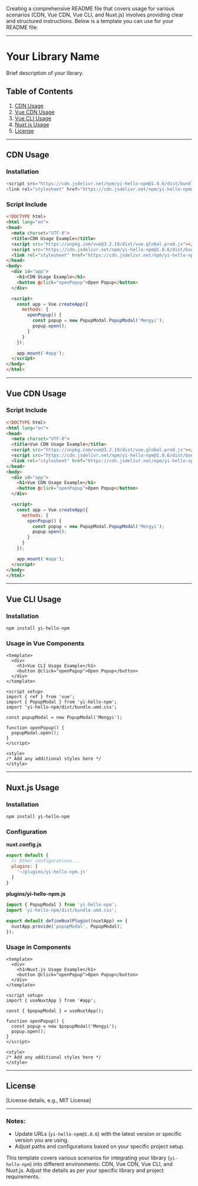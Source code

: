 Creating a comprehensive README file that covers usage for various scenarios (CDN, Vue CDN, Vue CLI, and Nuxt.js) involves providing clear and structured instructions. Below is a template you can use for your README file:

---

# Your Library Name

Brief description of your library.

## Table of Contents

1. [CDN Usage](#cdn-usage)
2. [Vue CDN Usage](#vue-cdn-usage)
3. [Vue CLI Usage](#vue-cli-usage)
4. [Nuxt.js Usage](#nuxtjs-usage)
5. [License](#license)

---

## CDN Usage
### Installation

```bash
<script src="https://cdn.jsdelivr.net/npm/yi-hello-npm@1.0.6/dist/bundle.umd.js" defer></script>
<link rel="stylesheet" href="https://cdn.jsdelivr.net/npm/yi-hello-npm@1.0.6/dist/bundle.umd.css">
```
### Script Include

```html
<!DOCTYPE html>
<html lang="en">
<head>
  <meta charset="UTF-8">
  <title>CDN Usage Example</title>
  <script src="https://unpkg.com/vue@3.2.19/dist/vue.global.prod.js"></script>
  <script src="https://cdn.jsdelivr.net/npm/yi-hello-npm@1.0.6/dist/bundle.umd.js" defer></script>
  <link rel="stylesheet" href="https://cdn.jsdelivr.net/npm/yi-hello-npm@1.0.6/dist/bundle.umd.css">
</head>
<body>
  <div id="app">
    <h1>CDN Usage Example</h1>
    <button @click="openPopup">Open Popup</button>
  </div>

  <script>
    const app = Vue.createApp({
      methods: {
        openPopup() {
          const popup = new PopupModal.PopupModal('Mengyi');
          popup.open();
        }
      }
    });

    app.mount('#app');
  </script>
</body>
</html>
```

---

## Vue CDN Usage

### Script Include

```html
<!DOCTYPE html>
<html lang="en">
<head>
  <meta charset="UTF-8">
  <title>Vue CDN Usage Example</title>
  <script src="https://unpkg.com/vue@3.2.19/dist/vue.global.prod.js"></script>
  <script src="https://cdn.jsdelivr.net/npm/yi-hello-npm@1.0.6/dist/bundle.umd.js" defer></script>
  <link rel="stylesheet" href="https://cdn.jsdelivr.net/npm/yi-hello-npm@1.0.6/dist/bundle.umd.css">
</head>
<body>
  <div id="app">
    <h1>Vue CDN Usage Example</h1>
    <button @click="openPopup">Open Popup</button>
  </div>

  <script>
    const app = Vue.createApp({
      methods: {
        openPopup() {
          const popup = new PopupModal.PopupModal('Mengyi');
          popup.open();
        }
      }
    });

    app.mount('#app');
  </script>
</body>
</html>
```

---

## Vue CLI Usage

### Installation

```bash
npm install yi-hello-npm
```

### Usage in Vue Components

```vue
<template>
  <div>
    <h1>Vue CLI Usage Example</h1>
    <button @click="openPopup">Open Popup</button>
  </div>
</template>

<script setup>
import { ref } from 'vue';
import { PopupModal } from 'yi-hello-npm';
import 'yi-hello-npm/dist/bundle.umd.css';

const popupModal = new PopupModal('Mengyi');

function openPopup() {
  popupModal.open();
}
</script>

<style>
/* Add any additional styles here */
</style>
```

---

## Nuxt.js Usage

### Installation

```bash
npm install yi-hello-npm
```

### Configuration

**nuxt.config.js**

```js
export default {
  // Other configurations...
  plugins: [
    '~/plugins/yi-hello-npm.js'
  ]
}
```

**plugins/yi-hello-npm.js**

```js
import { PopupModal } from 'yi-hello-npm';
import 'yi-hello-npm/dist/bundle.umd.css';

export default defineNuxtPlugin((nuxtApp) => {
  nuxtApp.provide('popupModal', PopupModal);
});
```

### Usage in Components

```vue
<template>
  <div>
    <h1>Nuxt.js Usage Example</h1>
    <button @click="openPopup">Open Popup</button>
  </div>
</template>

<script setup>
import { useNuxtApp } from '#app';

const { $popupModal } = useNuxtApp();

function openPopup() {
  const popup = new $popupModal('Mengyi');
  popup.open();
}
</script>

<style>
/* Add any additional styles here */
</style>
```

---

## License

[License details, e.g., MIT License]

---

### Notes:
- Update URLs (`yi-hello-npm@1.0.6`) with the latest version or specific version you are using.
- Adjust paths and configurations based on your specific project setup.

This template covers various scenarios for integrating your library (`yi-hello-npm`) into different environments: CDN, Vue CDN, Vue CLI, and Nuxt.js. Adjust the details as per your specific library and project requirements.